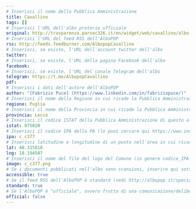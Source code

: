 ```yaml
---
# Inserisci il nome della Pubblica Amministrazione
title: Cavallino
tags: []
# Inserisci l'URL dell'albo pretorio ufficiale
original: http://trasparenza.parsec326.it/en/widget/web/cavallino/albo-pretorio/-/pubblicazionionline_WAR_pubblicazionionlineportlet
# Inserisci l'URL del feed RSS dell'AlboPOP
rss: http://feeds.feedburner.com/AlbopopCavallino
# Inserisci, se esiste, l'URL dell'account twitter dell'albo
twitter: 
# Inserisci, se esiste, l'URL della pagina Facebook dell'albo
facebook: 
# Inserisci, se esiste, l'URL del canale Telegram dell'albo
telegram: https://t.me/AlbopopCavallino
pdf: 
# Inserisci i dati dell'autore dell'AlboPOP
author: "[Fabrizio Puce] (https://www.linkedin.com/in/fabriziopuce/)"
# Inserisci il nome della Regione in cui ricade la Pubblica Amministrazione
regione: Puglia
# Inserisci il nome della Provincia in cui ricade la Pubblica Amministrazione
provincia: Lecce
# Inserisci il codice ISTAT della Pubblica Amministrazione di questo albo
istat: 075020
# Inserisci il codice IPA della PA (lo puoi cercare qui https://www.indicepa.gov.it/documentale/index.php)
ipa: c_c377
# Inserisci latitudine e longitudine di un punto nell'area in cui ricade la PA
lat: 40.315818
lng: 18.194507
# Inserisci il nome del file del logo del Comune (in genere codice_IPA.png)
image: c_c377.png
# Se i documenti pubblicati nell'albo sono scansioni, inserire qui sotto "false" (senza virgolette)
accessible: true
# Se il feed RSS dell'AlboPOP è standard (vedi http://albopop.it/specs/), inserire qui sotto "true" (senza virgolette)
standard: true
# Se l'AlboPOP è "ufficiale", ovvero frutto di una comunicazione/delibera della PA, inserire qui sotto "true" (senza virgolette)
official: false
---
```


